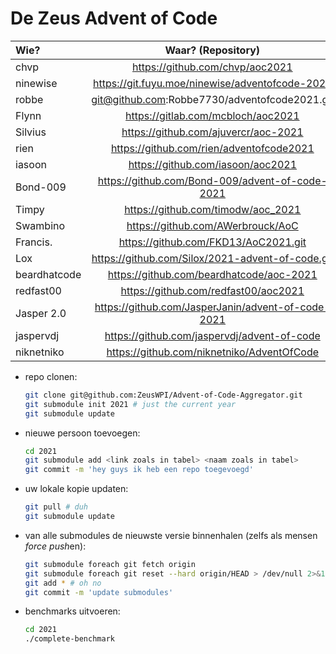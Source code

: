 # De Zeus Advent of Code

| Wie?           | Waar? (Repository)                                 | Taal?       |
| :------------- | :------------------------------------------------: | ---------:  |
| chvp           | https://github.com/chvp/aoc2021                    | forth       |
| ninewise       | https://git.fuyu.moe/ninewise/adventofcode-2021    | lua         |
| robbe          | git@github.com:Robbe7730/adventofcode2021.git      | ?           |
| Flynn          | https://gitlab.com/mcbloch/aoc2021                 | Cpp         |
| Silvius        | https://github.com/ajuvercr/aoc-2021               | C           |
| rien           | https://github.com/rien/adventofcode2021           | C (no std)  |
| iasoon         | https://github.com/iasoon/aoc2021                  | pony        |
| Bond-009       | https://github.com/Bond-009/advent-of-code-2021    | Rust        |
| Timpy          | https://github.com/timodw/aoc_2021                 | Python/Numpy|
| Swambino       | https://github.com/AWerbrouck/AoC                  | py & haskell|
| Francis.       | https://github.com/FKD13/AoC2021.git               | Prolog      |
| Lox            | https://github.com/Silox/2021-advent-of-code.git   | Ruby        |
| beardhatcode   | https://github.com/beardhatcode/aoc-2021           | Rust        |
| redfast00      | https://github.com/redfast00/aoc2021               | Python      |
| Jasper 2.0     | https://github.com/JasperJanin/advent-of-code-2021 | Kotlin      |
| jaspervdj      | https://github.com/jaspervdj/advent-of-code        | Haskell     |
| niknetniko     | https://github.com/niknetniko/AdventOfCode         | Elixir      |


* repo clonen:

    ```sh
    git clone git@github.com:ZeusWPI/Advent-of-Code-Aggregator.git
    git submodule init 2021 # just the current year
    git submodule update
    ```

* nieuwe persoon toevoegen:

    ```sh
    cd 2021
    git submodule add <link zoals in tabel> <naam zoals in tabel>
    git commit -m 'hey guys ik heb een repo toegevoegd'
    ```

* uw lokale kopie updaten:

    ```sh
    git pull # duh
    git submodule update
    ```

* van alle submodules de nieuwste versie binnenhalen (zelfs als mensen *force push*en):

    ```sh
    git submodule foreach git fetch origin
    git submodule foreach git reset --hard origin/HEAD > /dev/null 2>&1
    git add * # oh no
    git commit -m 'update submodules'
    ```

* benchmarks uitvoeren:

    ```sh
    cd 2021
    ./complete-benchmark
    ```

